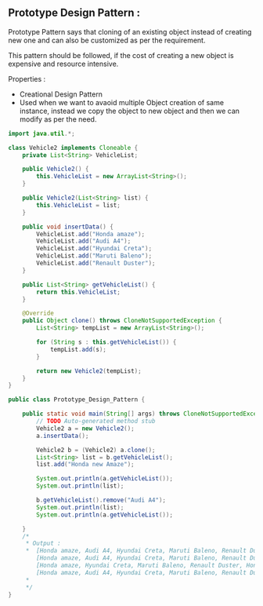 ## Prototype Design Pattern :

Prototype Pattern says that cloning of an existing object instead of creating new one and can also be customized as per the requirement.

This pattern should be followed, if the cost of creating a new object is expensive and resource intensive.

Properties :

- Creational Design Pattern
- Used when we want to avaoid multiple Object creation of same instance, instead we copy the object to new object and then we can modify as per the need. 


```java
import java.util.*;

class Vehicle2 implements Cloneable {
	private List<String> VehicleList;

	public Vehicle2() {
		this.VehicleList = new ArrayList<String>();
	}

	public Vehicle2(List<String> list) {
		this.VehicleList = list;
	}

	public void insertData() {
		VehicleList.add("Honda amaze");
		VehicleList.add("Audi A4");
		VehicleList.add("Hyundai Creta");
		VehicleList.add("Maruti Baleno");
		VehicleList.add("Renault Duster");
	}

	public List<String> getVehicleList() {
		return this.VehicleList;
	}

	@Override
	public Object clone() throws CloneNotSupportedException {
		List<String> tempList = new ArrayList<String>();

		for (String s : this.getVehicleList()) {
			tempList.add(s);
		}

		return new Vehicle2(tempList);
	}
}

public class Prototype_Design_Pattern {

	public static void main(String[] args) throws CloneNotSupportedException {
		// TODO Auto-generated method stub
		Vehicle2 a = new Vehicle2();
		a.insertData();

		Vehicle2 b = (Vehicle2) a.clone();
		List<String> list = b.getVehicleList();
		list.add("Honda new Amaze");

		System.out.println(a.getVehicleList());
		System.out.println(list);

		b.getVehicleList().remove("Audi A4");
		System.out.println(list);
		System.out.println(a.getVehicleList());

	}
	/*
	 * Output :
	 * 	[Honda amaze, Audi A4, Hyundai Creta, Maruti Baleno, Renault Duster]
		[Honda amaze, Audi A4, Hyundai Creta, Maruti Baleno, Renault Duster, Honda new Amaze]
		[Honda amaze, Hyundai Creta, Maruti Baleno, Renault Duster, Honda new Amaze]
		[Honda amaze, Audi A4, Hyundai Creta, Maruti Baleno, Renault Duster]
	 * 
	 */
}

```
